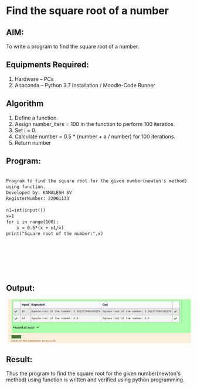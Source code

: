 # Find the square root of a number

## AIM:
To write a program to find the square root of a number.

## Equipments Required:
1. Hardware – PCs
2. Anaconda – Python 3.7 Installation / Moodle-Code Runner

## Algorithm
1. Define a function.
2. Assign number_iters = 100 in the function to perform 100 iteratios.
3. Set i = 0.
4. Calculate  number = 0.5 * (number + a / number) for 100 iterations.
5. Return number

## Program:
```

Program to find the square root for the given number(newton's method) using function.
Developed by: KAMALESH SV
RegisterNumber: 22001133

n1=int(input()) 
x=1
for i in range(100):
    x = 0.5*(x + n1/x)
print("Square root of the number:",x)

```
<br>
<br>
<br>
<br>
<br>


## Output:
![gcd of two number](./OUTPUT.png)


## Result:
Thus the program to find the square root for the given number(newton's method) using function is written and verified using python programming.
